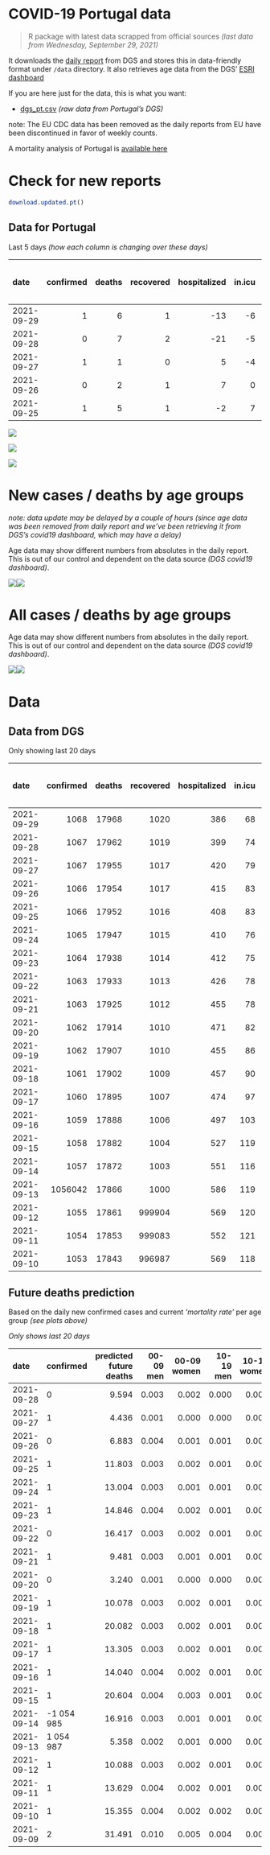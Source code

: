 COVID-19 Portugal data
================

> R package with latest data scrapped from official sources *(last data
> from Wednesday, September 29, 2021)*

It downloads the [daily
report](https://covid19.min-saude.pt/relatorio-de-situacao/) from DGS
and stores this in data-friendly format under `/data` directory. It also
retrieves age data from the DGS’ [ESRI
dashboard](https://covid19.min-saude.pt/ponto-de-situacao-atual-em-portugal/)

If you are here just for the data, this is what you want:

-   [dgs\_pt.csv](raw/master/data/dgs_pt.csv) *(raw data from Portugal’s
    DGS)*

note: The EU CDC data has been removed as the daily reports from EU have
been discontinued in favor of weekly counts.

A mortality analysis of Portugal is [available
here](https://averissimo.github.io/covid19-analysis/mortality.html)

# Check for new reports

``` r
download.updated.pt()
```

## Data for Portugal

Last 5 days *(how each column is changing over these days)*

| date       | confirmed | deaths | recovered | hospitalized | in.icu | first vaccine | second vaccine | confirmed m 00-09 | confirmed w 00-09 | confirmed m 10-19 | confirmed w 10-19 | confirmed m 20-29 | confirmed w 20-29 | confirmed m 30-39 | confirmed w 30-39 | confirmed m 40-49 | confirmed w 40-49 | confirmed m 50-59 | confirmed w 50-59 | confirmed m 60-69 | confirmed w 60-69 | confirmed m 70-79 | confirmed w 70-79 | confirmed m 80+ | confirmed w 80+ | death m 00-09 | death w 00-09 | death m 10-19 | death w 10-19 | death m 20-29 | death w 20-29 | death m 30-39 | death w 30-39 | death m 40-49 | death w 40-49 | death m 50-59 | death w 50-59 | death m 60-69 | death w 60-69 | death m 70-79 | death w 70-79 | death m 80+ | death w 80+ |
|:-----------|----------:|-------:|----------:|-------------:|-------:|--------------:|---------------:|------------------:|------------------:|------------------:|------------------:|------------------:|------------------:|------------------:|------------------:|------------------:|------------------:|------------------:|------------------:|------------------:|------------------:|------------------:|------------------:|----------------:|----------------:|--------------:|--------------:|--------------:|--------------:|--------------:|--------------:|--------------:|--------------:|--------------:|--------------:|--------------:|--------------:|--------------:|--------------:|--------------:|--------------:|------------:|------------:|
| 2021-09-29 |         1 |      6 |         1 |          -13 |     -6 |            NA |             NA |                NA |                NA |                NA |                NA |                NA |                NA |                NA |                NA |                NA |                NA |                NA |                NA |                NA |                NA |                NA |                NA |              NA |              NA |            NA |            NA |            NA |            NA |            NA |            NA |            NA |            NA |            NA |            NA |            NA |            NA |            NA |            NA |            NA |            NA |          NA |          NA |
| 2021-09-28 |         0 |      7 |         2 |          -21 |     -5 |            NA |             NA |                49 |                50 |                23 |                24 |                39 |                29 |                46 |                48 |                36 |                49 |                28 |                44 |                32 |                35 |                20 |                15 |              17 |              18 |             0 |             0 |             0 |             0 |             0 |             0 |             0 |             0 |             0 |             0 |             0 |             0 |             2 |             0 |             0 |             0 |           3 |           2 |
| 2021-09-27 |         1 |      1 |         0 |            5 |     -4 |          1675 |           4863 |                10 |                16 |                 7 |                 4 |                18 |                16 |                20 |                11 |                14 |                23 |                 9 |                18 |                11 |                16 |                12 |                 7 |               7 |               9 |             0 |             0 |             0 |             0 |             0 |             0 |             0 |             0 |             0 |             0 |             0 |             0 |             0 |             0 |             0 |             0 |           0 |           1 |
| 2021-09-26 |         0 |      2 |         1 |            7 |      0 |            NA |             NA |                65 |                42 |                34 |                64 |                35 |                31 |                39 |                38 |                41 |                34 |                36 |                34 |                21 |                26 |                13 |                21 |               9 |              15 |             0 |             0 |             0 |             0 |             0 |             0 |             0 |             0 |             0 |             0 |             0 |             0 |             0 |             0 |             0 |             1 |           1 |           0 |
| 2021-09-25 |         1 |      5 |         1 |           -2 |      7 |            NA |             NA |                49 |                59 |                51 |                42 |                51 |                37 |                52 |                45 |                48 |                45 |                38 |                36 |                36 |                25 |                20 |                32 |              13 |              36 |             0 |             0 |             0 |             0 |             0 |             0 |             0 |             0 |             0 |             0 |             0 |             0 |             0 |             0 |             0 |             0 |           2 |           3 |

![](README_files/figure-gfm/totals-1.svg)<!-- -->

![](README_files/figure-gfm/differential-1.svg)<!-- -->

![](README_files/figure-gfm/differential_7days-1.svg)<!-- -->

# New cases / deaths by age groups

*note: data update may be delayed by a couple of hours (since age data
was been removed from daily report and we’ve been retrieving it from
DGS’s covid19 dashboard, which may have a delay)*

Age data may show different numbers from absolutes in the daily report.
This is out of our control and dependent on the data source *(DGS
covid19 dashboard)*.

![](README_files/figure-gfm/new_cases_deaths-1.svg)<!-- -->![](README_files/figure-gfm/new_cases_deaths-2.svg)<!-- -->

# All cases / deaths by age groups

Age data may show different numbers from absolutes in the daily report.
This is out of our control and dependent on the data source *(DGS
covid19 dashboard)*.

![](README_files/figure-gfm/total_cases_deaths-1.svg)<!-- -->![](README_files/figure-gfm/total_cases_deaths-2.svg)<!-- -->

# Data

## Data from DGS

Only showing last 20 days

| date       | confirmed | deaths | recovered | hospitalized | in.icu | confirmed m 00-09 | confirmed w 00-09 | confirmed m 10-19 | confirmed w 10-19 | confirmed m 20-29 | confirmed w 20-29 | confirmed m 30-39 | confirmed w 30-39 | confirmed m 40-49 | confirmed w 40-49 | confirmed m 50-59 | confirmed w 50-59 | confirmed m 60-69 | confirmed w 60-69 | confirmed m 70-79 | confirmed w 70-79 | confirmed m 80+ | confirmed w 80+ | death m 00-09 | death w 00-09 | death m 10-19 | death w 10-19 | death m 20-29 | death w 20-29 | death m 30-39 | death w 30-39 | death m 40-49 | death w 40-49 | death m 50-59 | death w 50-59 | death m 60-69 | death w 60-69 | death m 70-79 | death w 70-79 | death m 80+ | death w 80+ | first vaccine | second vaccine |
|:-----------|----------:|-------:|----------:|-------------:|-------:|------------------:|------------------:|------------------:|------------------:|------------------:|------------------:|------------------:|------------------:|------------------:|------------------:|------------------:|------------------:|------------------:|------------------:|------------------:|------------------:|----------------:|----------------:|--------------:|--------------:|--------------:|--------------:|--------------:|--------------:|--------------:|--------------:|--------------:|--------------:|--------------:|--------------:|--------------:|--------------:|--------------:|--------------:|------------:|------------:|--------------:|---------------:|
| 2021-09-29 |      1068 |  17968 |      1020 |          386 |     68 |                NA |                NA |                NA |                NA |                NA |                NA |                NA |                NA |                NA |                NA |                NA |                NA |                NA |                NA |                NA |                NA |              NA |              NA |            NA |            NA |            NA |            NA |            NA |            NA |            NA |            NA |            NA |            NA |            NA |            NA |            NA |            NA |            NA |            NA |          NA |          NA |            NA |             NA |
| 2021-09-28 |      1067 |  17962 |      1019 |          399 |     74 |             33538 |             32276 |             57197 |             57478 |             84635 |             88999 |             73995 |             83337 |             76870 |             94649 |             64622 |             81282 |             47152 |             51729 |             29891 |             33602 |           25372 |           50419 |             2 |             1 |             1 |             1 |             8 |             5 |            26 |            20 |           109 |            68 |           365 |           157 |          1135 |           502 |          2401 |          1445 |        5372 |        6344 |            NA |             NA |
| 2021-09-27 |      1067 |  17955 |      1017 |          420 |     79 |             33489 |             32226 |             57174 |             57454 |             84596 |             88970 |             73949 |             83289 |             76834 |             94600 |             64594 |             81238 |             47120 |             51694 |             29871 |             33587 |           25355 |           50401 |             2 |             1 |             1 |             1 |             8 |             5 |            26 |            20 |           109 |            68 |           365 |           157 |          1133 |           502 |          2401 |          1445 |        5369 |        6342 |       8532169 |        6680104 |
| 2021-09-26 |      1066 |  17954 |      1017 |          415 |     83 |             33479 |             32210 |             57167 |             57450 |             84578 |             88954 |             73929 |             83278 |             76820 |             94577 |             64585 |             81220 |             47109 |             51678 |             29859 |             33580 |           25348 |           50392 |             2 |             1 |             1 |             1 |             8 |             5 |            26 |            20 |           109 |            68 |           365 |           157 |          1133 |           502 |          2401 |          1445 |        5369 |        6341 |       8530494 |        6675241 |
| 2021-09-25 |      1066 |  17952 |      1016 |          408 |     83 |             33414 |             32168 |             57133 |             57386 |             84543 |             88923 |             73890 |             83240 |             76779 |             94543 |             64549 |             81186 |             47088 |             51652 |             29846 |             33559 |           25339 |           50377 |             2 |             1 |             1 |             1 |             8 |             5 |            26 |            20 |           109 |            68 |           365 |           157 |          1133 |           502 |          2401 |          1444 |        5368 |        6341 |            NA |             NA |
| 2021-09-24 |      1065 |  17947 |      1015 |          410 |     76 |             33365 |             32109 |             57082 |             57344 |             84492 |             88886 |             73838 |             83195 |             76731 |             94498 |             64511 |             81150 |             47052 |             51627 |             29826 |             33527 |           25326 |           50341 |             2 |             1 |             1 |             1 |             8 |             5 |            26 |            20 |           109 |            68 |           365 |           157 |          1133 |           502 |          2401 |          1444 |        5366 |        6338 |       8519067 |        6646737 |
| 2021-09-23 |      1064 |  17938 |      1014 |          412 |     75 |             33313 |             32069 |             57034 |             57300 |             84441 |             88842 |             73790 |             83139 |             76693 |             94452 |             64467 |             81076 |             47026 |             51579 |             29802 |             33500 |           25307 |           50307 |             2 |             1 |             1 |             1 |             8 |             5 |            26 |            20 |           109 |            67 |           365 |           157 |          1133 |           502 |          2399 |          1443 |        5365 |        6334 |       8512576 |        6637297 |
| 2021-09-22 |      1063 |  17933 |      1013 |          426 |     78 |             33246 |             32008 |             56985 |             57241 |             84372 |             88799 |             73737 |             83068 |             76647 |             94387 |             64418 |             81026 |             46985 |             51544 |             29766 |             33468 |           25292 |           50263 |             2 |             1 |             1 |             1 |             8 |             5 |            26 |            20 |           109 |            67 |           365 |           157 |          1133 |           500 |          2399 |          1443 |        5364 |        6332 |       8506399 |        6623995 |
| 2021-09-21 |      1063 |  17925 |      1012 |          455 |     78 |             33196 |             31958 |             56932 |             57189 |             84300 |             88751 |             73684 |             83000 |             76589 |             94323 |             64361 |             80959 |             46950 |             51508 |             29729 |             33436 |           25265 |           50227 |             2 |             1 |             1 |             1 |             8 |             5 |            26 |            20 |           109 |            67 |           365 |           156 |          1133 |           500 |          2398 |          1442 |        5361 |        6330 |       8500165 |        6605082 |
| 2021-09-20 |      1062 |  17914 |      1010 |          471 |     82 |             33144 |             31916 |             56887 |             57153 |             84223 |             88708 |             73621 |             82939 |             76533 |             94252 |             64316 |             80913 |             46921 |             51468 |             29710 |             33411 |           25252 |           50207 |             2 |             1 |             1 |             1 |             8 |             5 |            26 |            20 |           109 |            67 |           364 |           156 |          1132 |           500 |          2397 |          1441 |        5356 |        6328 |            NA |             NA |
| 2021-09-19 |      1062 |  17907 |      1010 |          455 |     86 |             33125 |             31903 |             56880 |             57146 |             84196 |             88691 |             73590 |             82917 |             76504 |             94234 |             64306 |             80901 |             46905 |             51455 |             29698 |             33400 |           25249 |           50203 |             2 |             1 |             1 |             1 |             8 |             5 |            26 |            20 |           109 |            67 |           363 |           156 |          1131 |           499 |          2396 |          1441 |        5356 |        6325 |            NA |             NA |
| 2021-09-18 |      1061 |  17902 |      1009 |          457 |     90 |             33068 |             31850 |             56838 |             57117 |             84144 |             88655 |             73548 |             82869 |             76465 |             94181 |             64271 |             80855 |             46871 |             51422 |             29675 |             33382 |           25236 |           50178 |             2 |             1 |             1 |             1 |             8 |             5 |            26 |            20 |           109 |            67 |           363 |           156 |          1131 |           499 |          2395 |          1439 |        5355 |        6324 |            NA |             NA |
| 2021-09-17 |      1060 |  17895 |      1007 |          474 |     97 |             33023 |             31787 |             56791 |             57076 |             84075 |             88579 |             73476 |             82813 |             76419 |             94124 |             64235 |             80781 |             46822 |             51369 |             29643 |             33352 |           25209 |           50112 |             2 |             1 |             1 |             1 |             8 |             5 |            26 |            20 |           109 |            67 |           362 |           156 |          1129 |           499 |          2394 |          1438 |        5354 |        6323 |            NA |             NA |
| 2021-09-16 |      1059 |  17888 |      1006 |          497 |    103 |             32977 |             31729 |             56736 |             57015 |             83990 |             88521 |             73414 |             82740 |             76353 |             94029 |             64182 |             80686 |             46779 |             51319 |             29616 |             33309 |           25200 |           50071 |             2 |             1 |             1 |             1 |             8 |             5 |            26 |            20 |           108 |            67 |           361 |           156 |          1128 |           499 |          2393 |          1438 |        5352 |        6322 |            NA |             NA |
| 2021-09-15 |      1058 |  17882 |      1004 |          527 |    119 |             32909 |             31680 |             56673 |             56964 |             83914 |             88452 |             73342 |             82672 |             76291 |             93933 |             64112 |             80581 |             46730 |             51263 |             29587 |             33275 |           25182 |           50040 |             2 |             1 |             1 |             1 |             8 |             5 |            26 |            20 |           108 |            67 |           360 |           156 |          1128 |           499 |          2393 |          1438 |        5348 |        6321 |            NA |             NA |
| 2021-09-14 |      1057 |  17872 |      1003 |          551 |    116 |             32844 |             31591 |             56603 |             56917 |             83825 |             88352 |             73267 |             82583 |             76220 |             93838 |             64036 |             80485 |             46677 |             51193 |             29550 |             33236 |           25152 |           49986 |             2 |             1 |             1 |             1 |             8 |             5 |            26 |            20 |           108 |            67 |           358 |           155 |          1128 |           499 |          2391 |          1438 |        5344 |        6320 |       8451444 |        6371076 |
| 2021-09-13 |   1056042 |  17866 |      1000 |          586 |    119 |             32802 |             31560 |             56539 |             56863 |             83727 |             88277 |             73188 |             82506 |             76159 |             93745 |             63971 |             80411 |             46633 |             51129 |             29524 |             33199 |           25127 |           49942 |             2 |             1 |             1 |             1 |             8 |             5 |            26 |            20 |           107 |            67 |           358 |           155 |          1128 |           499 |          2391 |          1436 |        5343 |        6318 |       8441603 |        6325476 |
| 2021-09-12 |      1055 |  17861 |    999904 |          569 |    120 |             32763 |             31537 |             56511 |             56836 |             83693 |             88243 |             73154 |             82464 |             76129 |             93710 |             63946 |             80387 |             46615 |             51102 |             29509 |             33192 |           25117 |           49936 |             2 |             1 |             1 |             1 |             8 |             5 |            26 |            20 |           107 |            67 |           358 |           155 |          1127 |           499 |          2390 |          1436 |        5342 |        6316 |       8436183 |        6293193 |
| 2021-09-11 |      1054 |  17853 |    999083 |          552 |    121 |             32715 |             31481 |             56452 |             56787 |             83601 |             88165 |             73088 |             82407 |             76060 |             93646 |             63897 |             80319 |             46577 |             51065 |             29491 |             33164 |           25108 |           49907 |             2 |             1 |             1 |             1 |             8 |             5 |            26 |            20 |           107 |            67 |           358 |           155 |          1127 |           498 |          2389 |          1435 |        5341 |        6312 |       8426360 |        6177334 |
| 2021-09-10 |      1053 |  17843 |    996987 |          569 |    118 |             32648 |             31408 |             56373 |             56715 |             83478 |             88038 |             73003 |             82323 |             75991 |             93554 |             63839 |             80234 |             46533 |             51009 |             29462 |             33131 |           25089 |           49879 |             2 |             1 |             1 |             1 |             8 |             5 |            26 |            20 |           106 |            67 |           358 |           155 |          1127 |           498 |          2386 |          1435 |        5337 |        6310 |       8415358 |        6147472 |

## Future deaths prediction

Based on the daily new confirmed cases and current *‘mortality rate’*
per age group *(see plots above)*

*Only shows last 20 days*

| date       | confirmed  | predicted future deaths | 00-09 men | 00-09 women | 10-19 men | 10-19 women | 20-29 men | 20-29 women | 30-39 men | 30-39 women | 40-49 men | 40-49 women | 50-59 men | 50-59 women | 60-69 men | 60-69 women | 70-79 men | 70-79 women | 80+ men | 80+ women |
|:-----------|:-----------|------------------------:|----------:|------------:|----------:|------------:|----------:|------------:|----------:|------------:|----------:|------------:|----------:|------------:|----------:|------------:|----------:|------------:|--------:|----------:|
| 2021-09-28 | 0          |                   9.594 |     0.003 |       0.002 |     0.000 |       0.000 |     0.004 |       0.002 |     0.016 |       0.012 |     0.051 |       0.035 |     0.158 |       0.085 |     0.770 |       0.340 |     1.607 |       0.645 |   3.599 |     2.265 |
| 2021-09-27 | 1          |                   4.436 |     0.001 |       0.000 |     0.000 |       0.000 |     0.002 |       0.001 |     0.007 |       0.003 |     0.020 |       0.017 |     0.051 |       0.035 |     0.265 |       0.155 |     0.964 |       0.301 |   1.482 |     1.132 |
| 2021-09-26 | 0          |                   6.883 |     0.004 |       0.001 |     0.001 |       0.001 |     0.003 |       0.002 |     0.014 |       0.009 |     0.058 |       0.024 |     0.203 |       0.066 |     0.505 |       0.252 |     1.044 |       0.903 |   1.906 |     1.887 |
| 2021-09-25 | 1          |                  11.803 |     0.003 |       0.002 |     0.001 |       0.001 |     0.005 |       0.002 |     0.018 |       0.011 |     0.068 |       0.032 |     0.215 |       0.070 |     0.867 |       0.243 |     1.607 |       1.376 |   2.752 |     4.530 |
| 2021-09-24 | 1          |                  13.004 |     0.003 |       0.001 |     0.001 |       0.001 |     0.005 |       0.002 |     0.017 |       0.013 |     0.054 |       0.033 |     0.249 |       0.143 |     0.626 |       0.466 |     1.928 |       1.161 |   4.023 |     4.278 |
| 2021-09-23 | 1          |                  14.846 |     0.004 |       0.002 |     0.001 |       0.001 |     0.007 |       0.002 |     0.019 |       0.017 |     0.065 |       0.047 |     0.277 |       0.097 |     0.987 |       0.340 |     2.892 |       1.376 |   3.176 |     5.536 |
| 2021-09-22 | 0          |                  16.417 |     0.003 |       0.002 |     0.001 |       0.001 |     0.007 |       0.003 |     0.019 |       0.016 |     0.082 |       0.046 |     0.322 |       0.129 |     0.842 |       0.349 |     2.972 |       1.376 |   5.717 |     4.530 |
| 2021-09-21 | 1          |                   9.481 |     0.003 |       0.001 |     0.001 |       0.001 |     0.007 |       0.002 |     0.022 |       0.015 |     0.079 |       0.051 |     0.254 |       0.089 |     0.698 |       0.388 |     1.526 |       1.075 |   2.752 |     2.517 |
| 2021-09-20 | 0          |                   3.240 |     0.001 |       0.000 |     0.000 |       0.000 |     0.003 |       0.001 |     0.011 |       0.005 |     0.041 |       0.013 |     0.056 |       0.023 |     0.385 |       0.126 |     0.964 |       0.473 |   0.635 |     0.503 |
| 2021-09-19 | 1          |                  10.078 |     0.003 |       0.002 |     0.001 |       0.001 |     0.005 |       0.002 |     0.015 |       0.012 |     0.055 |       0.038 |     0.198 |       0.089 |     0.818 |       0.320 |     1.847 |       0.774 |   2.752 |     3.146 |
| 2021-09-18 | 1          |                  20.082 |     0.003 |       0.002 |     0.001 |       0.001 |     0.007 |       0.004 |     0.025 |       0.013 |     0.065 |       0.041 |     0.203 |       0.143 |     1.179 |       0.514 |     2.570 |       1.290 |   5.717 |     8.304 |
| 2021-09-17 | 1          |                  13.305 |     0.003 |       0.002 |     0.001 |       0.001 |     0.008 |       0.003 |     0.022 |       0.018 |     0.094 |       0.068 |     0.299 |       0.183 |     1.035 |       0.485 |     2.169 |       1.849 |   1.906 |     5.159 |
| 2021-09-16 | 1          |                  14.040 |     0.004 |       0.002 |     0.001 |       0.001 |     0.007 |       0.004 |     0.025 |       0.016 |     0.088 |       0.069 |     0.395 |       0.203 |     1.179 |       0.543 |     2.329 |       1.462 |   3.811 |     3.901 |
| 2021-09-15 | 1          |                  20.604 |     0.004 |       0.003 |     0.001 |       0.001 |     0.008 |       0.006 |     0.026 |       0.021 |     0.101 |       0.068 |     0.429 |       0.185 |     1.276 |       0.679 |     2.972 |       1.677 |   6.352 |     6.795 |
| 2021-09-14 | -1 054 985 |                  16.916 |     0.003 |       0.001 |     0.001 |       0.001 |     0.009 |       0.004 |     0.028 |       0.018 |     0.086 |       0.067 |     0.367 |       0.143 |     1.059 |       0.621 |     2.088 |       1.591 |   5.293 |     5.536 |
| 2021-09-13 | 1 054 987  |                   5.358 |     0.002 |       0.001 |     0.000 |       0.000 |     0.003 |       0.002 |     0.012 |       0.010 |     0.043 |       0.025 |     0.141 |       0.046 |     0.433 |       0.262 |     1.205 |       0.301 |   2.117 |     0.755 |
| 2021-09-12 | 1          |                  10.088 |     0.003 |       0.002 |     0.001 |       0.001 |     0.009 |       0.004 |     0.023 |       0.014 |     0.098 |       0.046 |     0.277 |       0.131 |     0.915 |       0.359 |     1.446 |       1.204 |   1.906 |     3.649 |
| 2021-09-11 | 1          |                  13.629 |     0.004 |       0.002 |     0.001 |       0.001 |     0.012 |       0.007 |     0.030 |       0.020 |     0.098 |       0.066 |     0.328 |       0.164 |     1.059 |       0.543 |     2.329 |       1.419 |   4.023 |     3.523 |
| 2021-09-10 | 1          |                  15.355 |     0.004 |       0.002 |     0.002 |       0.002 |     0.012 |       0.007 |     0.040 |       0.019 |     0.125 |       0.075 |     0.311 |       0.149 |     1.035 |       0.534 |     2.892 |       1.462 |   4.658 |     4.026 |
| 2021-09-09 | 2          |                  31.491 |     0.010 |       0.005 |     0.004 |       0.004 |     0.031 |       0.015 |     0.079 |       0.061 |     0.288 |       0.187 |     0.864 |       0.342 |     2.383 |       1.397 |     4.739 |       3.096 |   8.046 |     9.940 |

